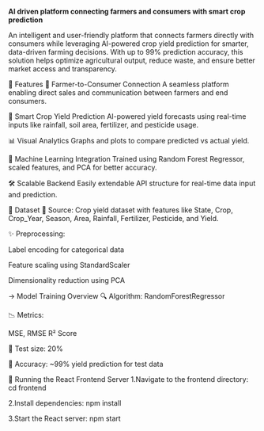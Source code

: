 **AI driven platform connecting farmers and consumers with smart crop prediction**

An intelligent and user-friendly platform that connects farmers directly with consumers while leveraging AI-powered crop yield prediction for smarter, data-driven farming decisions. With up to 99% prediction accuracy, this solution helps optimize agricultural output, reduce waste, and ensure better market access and transparency.

🚀 Features
🔗 Farmer-to-Consumer Connection
A seamless platform enabling direct sales and communication between farmers and end consumers.

🌱 Smart Crop Yield Prediction
AI-powered yield forecasts using real-time inputs like rainfall, soil area, fertilizer, and pesticide usage.

📊 Visual Analytics
Graphs and plots to compare predicted vs actual yield.

🧠 Machine Learning Integration
Trained using Random Forest Regressor, scaled features, and PCA for better accuracy.

🛠️ Scalable Backend
Easily extendable API structure for real-time data input and prediction.

📂 Dataset
📁 Source: Crop yield dataset with features like State, Crop, Crop_Year, Season, Area, Rainfall, Fertilizer, Pesticide, and Yield.

✨ Preprocessing:

Label encoding for categorical data

Feature scaling using StandardScaler

Dimensionality reduction using PCA

-> Model Training Overview
🔍 Algorithm: RandomForestRegressor

📉 Metrics:

MSE, RMSE
R² Score

🧪 Test size: 20%

🎯 Accuracy: ~99% yield prediction for test data


🔧 Running the React Frontend Server
1.Navigate to the frontend directory:
cd frontend

2.Install dependencies:
npm install

3.Start the React server:
npm start
